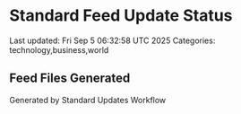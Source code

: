 # Standard Feed Update Status
Last updated: Fri Sep  5 06:32:58 UTC 2025
Categories: technology,business,world

## Feed Files Generated

Generated by Standard Updates Workflow
